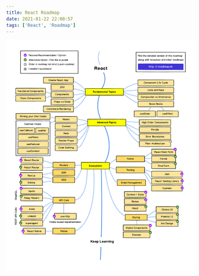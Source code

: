 ```yaml
---
title: React Roadmap
date: 2021-01-22 22:00:57
tags: ['React', 'Roadmap']
---
```


![React Roadmap](/images/react.png)
